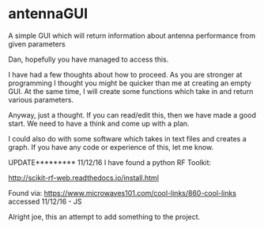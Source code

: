 # antennaGUI
A simple GUI which will return information about antenna performance from given parameters

Dan, hopefully you have managed to access this.

I have had a few thoughts about how to proceed.  As you are stronger at programming I thought you might be quicker than me at creating an empty GUI. At the same time, I will create some functions which take in and return various parameters.

Anyway, just a thought.  If you can read/edit this, then we have made a good start.  We need to have a think and come up with a plan.

I could also do with some software which takes in text files and creates a graph.  If you have any code or experience of this, let me know.

UPDATE********* 11/12/16
I have found a python RF Toolkit:

http://scikit-rf-web.readthedocs.io/install.html

Found via:
https://www.microwaves101.com/cool-links/860-cool-links accessed 11/12/16 - JS

Alright joe, this an attempt to add something to the project.
